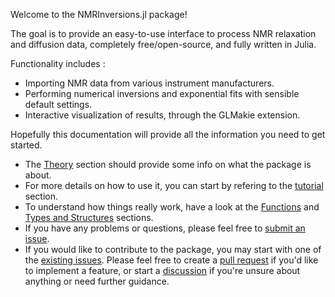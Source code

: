 Welcome to the NMRInversions.jl package!

The goal is to provide an easy-to-use interface to process NMR 
relaxation and diffusion data, completely free/open-source, and fully 
written in Julia.

Functionality includes :
- Importing NMR data from various instrument manufacturers.
- Performing numerical inversions and exponential fits with sensible default settings.
- Interactive visualization of results, through the GLMakie extension.

Hopefully this documentation will provide all the information you need to get started.

- The [Theory](theory.md) section should provide some info on what the package is about.
- For more details on how to use it, you can start by refering to the 
  [tutorial](tutorial.md) section.
- To understand how things really work, have a look at the 
  [Functions](functions.md) and [Types and Structures](types_structs.md) sections.
- If you have any problems or questions, please feel free to 
  [submit an issue](https://github.com/aris-mav/NMRInversions.jl/issues).
- If you would like to contribute to the package, you may start with one of 
  the [existing issues](https://github.com/aris-mav/NMRInversions.jl/issues).
  Please feel free to create a [pull request](https://docs.github.com/en/pull-requests)
  if you'd like to implement a feature, or start a 
  [discussion](https://github.com/aris-mav/NMRInversions.jl/discussions) 
  if you're unsure about anything or need further guidance.
